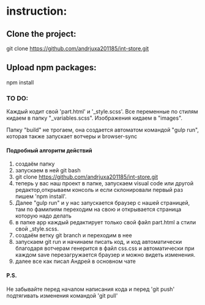 # instruction:

## Clone the project:

git clone https://github.com/andrjuxa201185/int-store.git

## Upload npm packages:

npm install

### TO DO:

Каждый кодит свой 'part.html' и '_style.scss'. 
Все переменные по стилям кидаем в папку "_variables.scss". 
Изображения кидаем в "images".

Папку "build" не трогаем, она создается автоматом командой "gulp run", которая также
запускает вотчеры и browser-sync

#### Подробный алгоритм действий

1) создаём папку
2) запускаем в ней git bash
3) git clone https://github.com/andrjuxa201185/int-store.git
4) теперь у вас наш проект в папке, запускаем visual code или другой редактор,открываем консоль и если склонировали первый раз пишем 'npm install'. 
5) Далее "gulp run" и у нас запускается браузер с нашей страницей, там по фамилиям переходим на свою и открывается страница которую надо делать
6) в папке app каждый редактирует только свой файл part.html а стили свой _style.scss. 
7) создаём ветку git branch и переходим в нее
8) запускаем git run и начинаем писать код, и код автоматически благодаря вотчерам генерится в файл css.css и автоматически при каждом save перезагружается браузер и можно видеть изменения. 
9) далее все как писал Андрей в основном чате

#### P.S. 

Не забывайте перед началом написания кода и перед 'git push' подтягивать изменения командой 'git pull'